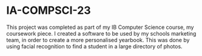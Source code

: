 # IA-COMPSCI-23

This project was completed as part of my IB Computer Science course, my coursework piece.
I created a software to be used by my schools marketing team, in order to create a more personalised yearbook.
This was done by using facial recognition to find a student in a large directory of photos.

